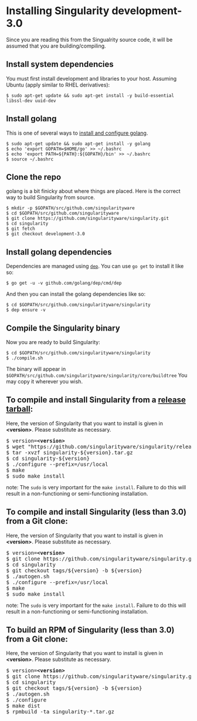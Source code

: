 # Installing Singularity development-3.0

Since you are reading this from the Singualrity source code, it will be assumed 
that you are building/compiling. 

## Install system dependencies 
You must first install development and libraries to your host. Assuming Ubuntu 
(apply similar to RHEL derivatives):

```
$ sudo apt-get update && sudo apt-get install -y build-essential libssl-dev uuid-dev
```

## Install golang
This is one of several ways to [install and configure golang](https://golang.org/doc/install).

```
$ sudo apt-get update && sudo apt-get install -y golang
$ echo 'export GOPATH=$HOME/go' >> ~/.bashrc
$ echo 'export PATH=${PATH}:${GOPATH}/bin' >> ~/.bashrc
$ source ~/.bashrc
```

## Clone the repo
golang is a bit finicky about where things are placed. Here is the correct way
to build Singularity from source.

```
$ mkdir -p $GOPATH/src/github.com/singularityware
$ cd $GOPATH/src/github.com/singularityware
$ git clone https://github.com/singularityware/singularity.git
$ cd singularity
$ git fetch
$ git checkout development-3.0
```

## Install golang dependencies 
Dependencies are managed using [`dep`](https://github.com/golang/dep). You can 
use `go get` to install it like so:

```
$ go get -u -v github.com/golang/dep/cmd/dep
```

And then you can install the golang dependencies like so:

```
$ cd $GOPATH/src/github.com/singularityware/singularity
$ dep ensure -v
```

## Compile the Singularity binary
Now you are ready to build Singularity:

```
$ cd $GOPATH/src/github.com/singularityware/singularity
$ ./compile.sh
```

The binary will appear in `$GOPATH/src/github.com/singularityware/singularity/core/buildtree`
You may copy it wherever you wish.

## To compile and install Singularity from a [release tarball](https://github.com/singularityware/singularity/releases):
Here, the version of Singularity that you want to install is given in <b>&lt;version&gt;</b>.  Please substitute as necessary.  
<pre>
$ version=<b>&lt;version&gt;</b>
$ wget "https://github.com/singularityware/singularity/releases/download/${version}/singularity-${version}.tar.gz"
$ tar -xvzf singularity-${version}.tar.gz
$ cd singularity-${version}
$ ./configure --prefix=/usr/local
$ make
$ sudo make install
</pre>

note: The `sudo` is very important for the `make install`. Failure to do this
will result in a non-functioning or semi-functioning installation.

## To compile and install Singularity (less than 3.0) from a Git clone:
Here, the version of Singularity that you want to install is given in <b>&lt;version&gt;</b>.  Please substitute as necessary.  
<pre>
$ version=<b>&lt;version&gt;</b>
$ git clone https://github.com/singularityware/singularity.git
$ cd singularity
$ git checkout tags/${version} -b ${version}
$ ./autogen.sh
$ ./configure --prefix=/usr/local
$ make
$ sudo make install
</pre>

note: The `sudo` is very important for the `make install`. Failure to do this
will result in a non-functioning or semi-functioning installation.

## To build an RPM of Singularity (less than 3.0) from a Git clone:
Here, the version of Singularity that you want to install is given in <b>&lt;version&gt;</b>.  Please substitute as necessary.  
<pre>
$ version=<b>&lt;version&gt;</b>
$ git clone https://github.com/singularityware/singularity.git
$ cd singularity
$ git checkout tags/${version} -b ${version}
$ ./autogen.sh
$ ./configure
$ make dist
$ rpmbuild -ta singularity-*.tar.gz
</pre>
